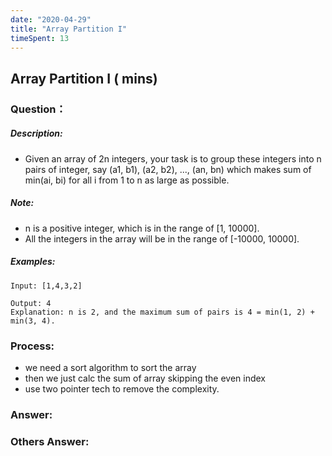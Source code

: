 ```yaml
---
date: "2020-04-29"
title: "Array Partition I"
timeSpent: 13
---
```


## Array Partition I ( mins)

### Question：

##### Description:
* Given an array of 2n integers, your task is to group these integers into n pairs of integer, say (a1, b1), (a2, b2), ..., (an, bn) which makes sum of min(ai, bi) for all i from 1 to n as large as possible.

##### Note:
* n is a positive integer, which is in the range of [1, 10000].
* All the integers in the array will be in the range of [-10000, 10000].

##### Examples:
```
Input: [1,4,3,2]

Output: 4
Explanation: n is 2, and the maximum sum of pairs is 4 = min(1, 2) + min(3, 4).
```

### Process:
- we need a sort algorithm to sort the array
- then we just calc the sum of array skipping the even index
- use two pointer tech to remove the complexity.

### Answer:

### Others Answer:
